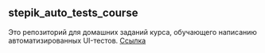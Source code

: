 ## stepik_auto_tests_course

Это репозиторий для домашних заданий курса, обучающего написанию автоматизированных UI-тестов. [Ссылка](https://stepik.org/course/575)